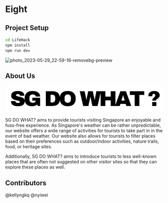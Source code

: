 # Eight

## Project Setup

```sh
cd LifeHack
npm install
npm run dev
```
![photo_2023-05-29_22-59-16-removebg-preview](https://github.com/kellyngkq/Eight---SG-DO-WHAT/assets/99710151/69c57092-13c8-4980-a64f-fb70a44f3eff)

## About Us

![photo_2023-04-13_16-49-50](https://github.com/kellyngkq/Eight---SG-DO-WHAT/blob/ee16dec72b403060d662250b6ee4d8c28c8a8bfd/LifeHack/src/assets/black_logo.png)

SG DO WHAT? aims to provide tourists visiting Singapore an enjoyable and fuss-free experience. As Singapore's weather can be rather unpredictable, our website offers a wide range of activities for tourists to take part in in the event of bad weather. Our website also allows for tourists to filter places based on their preferences such as outdoor/indoor activities, nature trails, food, or heritage sites.

Additionally, SG DO WHAT? aims to introduce tourists to less well-known places that are often not suggested on other visitor sites so that they can explore these places as well.


## Contributors

@kellyngkq @nyiwei
